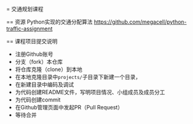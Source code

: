 = 交通规划课程

== 资源
Python实现的交通分配算法
https://github.com/megacell/python-traffic-assignment

== 课程项目提交说明

- 注册Github账号
- 分支（fork）本仓库
- 将仓库克隆（clone）到本地
- 在本地克隆目录中`projects/`子目录下新建一个目录，
- 在新建目录中编码及调试
- 为代码创建README文件，写明项目情况、小组成员及成员分工
- 为代码创建commit
- 在Github管理页面中发起PR（Pull Request）
- 等待合并

